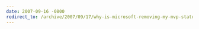 ```yaml
---
date: 2007-09-16 -0800
redirect_to: /archive/2007/09/17/why-is-microsoft-removing-my-mvp-status.aspx/
---
```

